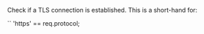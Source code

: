 Check if a TLS connection is established. This is a short-hand for:

``
'https' == req.protocol;
```
